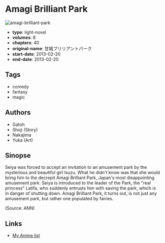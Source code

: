 # Amagi Brilliant Park

![amagi-brilliant-park](https://cdn.myanimelist.net/images/manga/3/175109.jpg)

-   **type**: light-novel
-   **volumes**: 8
-   **chapters**: 40
-   **original-name**: 甘城ブリリアントパーク
-   **start-date**: 2013-02-20
-   **end-date**: 2013-02-20

## Tags

-   comedy
-   fantasy
-   magic

## Authors

-   Gatoh
-   Shoji (Story)
-   Nakajima
-   Yuka (Art)

## Sinopse

Seiya was forced to accept an invitation to an amusement park by the mysterious and beautiful girl Isuzu. What he didn't know was that she would bring him to the decrepit Amagi Brilliant Park, Japan's most disappointing amusement park. Seiya is introduced to the leader of the Park, the "real princess" Latifa, who suddenly entrusts him with saving the park, which is in danger of shutting down. Amagi Brilliant Park, it turns out, is not just any amusement park, but rather one populated by fairies.

(Source: ANN)

## Links

-   [My Anime list](https://myanimelist.net/manga/57979/Amagi_Brilliant_Park)
